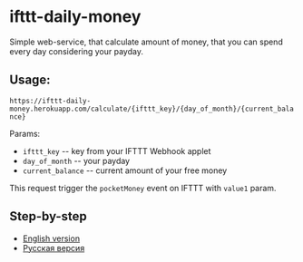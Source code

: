 # ifttt-daily-money

Simple web-service, that calculate amount of money, that you can spend every day considering your payday.

## Usage:

`https://ifttt-daily-money.herokuapp.com/calculate/{ifttt_key}/{day_of_month}/{current_balance}`

Params:
- `ifttt_key` -- key from your IFTTT Webhook applet
- `day_of_month` -- your payday
- `current_balance` -- current amount of your free money

This request trigger the `pocketMoney` event on IFTTT with `value1` param. 

## Step-by-step
- [English version](https://he4et.github.io/ifttt-daily-money/)
- [Русская версия](https://he4et.github.io/ifttt-daily-money/step-by-step.ru.html)
